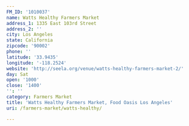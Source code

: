```yaml
---
FM_ID: '1010037'
name: Watts Healthy Farmers Market
address_1: 1335 East 103rd Street
address_2: ''
city: Los Angeles
state: California
zipcode: '90002'
phone: ''
latitude: '33.9435'
longitude: '-118.2524'
website: 'http://seela.org/venue/watts-healthy-farmers-market-2/'
day: Sat
open: '1000'
close: '1400'
'': ''
category: Farmers Market
title: 'Watts Healthy Farmers Market, Food Oasis Los Angeles'
uri: /farmers-market/watts-healthy/

---
```

